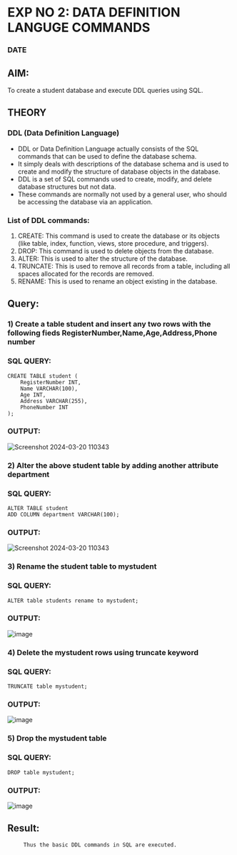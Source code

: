 # EXP NO 2: DATA DEFINITION LANGUGE COMMANDS 
### DATE
## AIM:
To create a student database and execute DDL queries using SQL.


## THEORY
### DDL (Data Definition Language)

* DDL or Data Definition Language actually consists of the SQL commands that can be used to define the database schema.
* It simply deals with descriptions of the database schema and is used to create and modify the structure of database objects in the database.
* DDL is a set of SQL commands used to create, modify, and delete database structures but not data.
* These commands are normally not used by a general user, who should be accessing the database via an application.

 
### List of DDL commands: 
1. CREATE: This command is used to create the database or its objects (like table, index, function, views, store procedure, and triggers).
2. DROP: This command is used to delete objects from the database.
3. ALTER: This is used to alter the structure of the database.
4. TRUNCATE: This is used to remove all records from a table, including all spaces allocated for the records are removed.
5. RENAME: This is used to rename an object existing in the database.

## Query:

### 1) Create a table student  and insert any two rows with the following fieds RegisterNumber,Name,Age,Address,Phone number

### SQL QUERY: 
```
CREATE TABLE student (
    RegisterNumber INT,
    Name VARCHAR(100),
    Age INT,
    Address VARCHAR(255),
    PhoneNumber INT
);
```
### OUTPUT:
![Screenshot 2024-03-20 110343](https://github.com/priyarajmohan777/DBMS/assets/119475942/52854c0e-57f0-4bc8-a45f-11e5929010f3)

### 2) Alter the above student table by adding another attribute department

### SQL QUERY: 
```
ALTER TABLE student
ADD COLUMN department VARCHAR(100);
```
### OUTPUT:
![Screenshot 2024-03-20 110343](https://github.com/priyarajmohan777/DBMS/assets/119475942/cd2e81ef-e5e4-41ba-a112-e18fc75c4470)

### 3) Rename the student table to mystudent

### SQL QUERY: 
```
ALTER table students rename to mystudent;
```

### OUTPUT:
![image](https://github.com/priyarajmohan777/DBMS/assets/119475942/c39f3185-669d-49b6-a3bc-287d59324dfe)

### 4) Delete the mystudent rows using truncate keyword

### SQL QUERY: 
```
TRUNCATE table mystudent;
```
### OUTPUT:
![image](https://github.com/priyarajmohan777/DBMS/assets/119475942/055b2662-8efd-45b9-a194-347ad4ba34a9)

### 5) Drop the mystudent table
 
### SQL QUERY: 
```
DROP table mystudent;
```
### OUTPUT:
![image](https://github.com/priyarajmohan777/DBMS/assets/119475942/101ced66-1947-4868-9763-0b83b38a01f4)








## Result:
         Thus the basic DDL commands in SQL are executed. 


